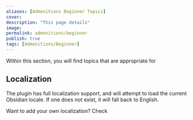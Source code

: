 ```yaml
---
aliases: [Admonitions Beginner Topics]
cover: 
description: "This page details"
image: 
permalink: admonitions/beginner
publish: true
tags: [Admonitions/Beginner]
---
```


Within this section, you will find topics that are appropriate for 

##


## Localization

The plugin has full localization support, and will attempt to load the current Obsidian locale. If one does not exist, it will fall back to English.

Want to add your own localization? Check 



